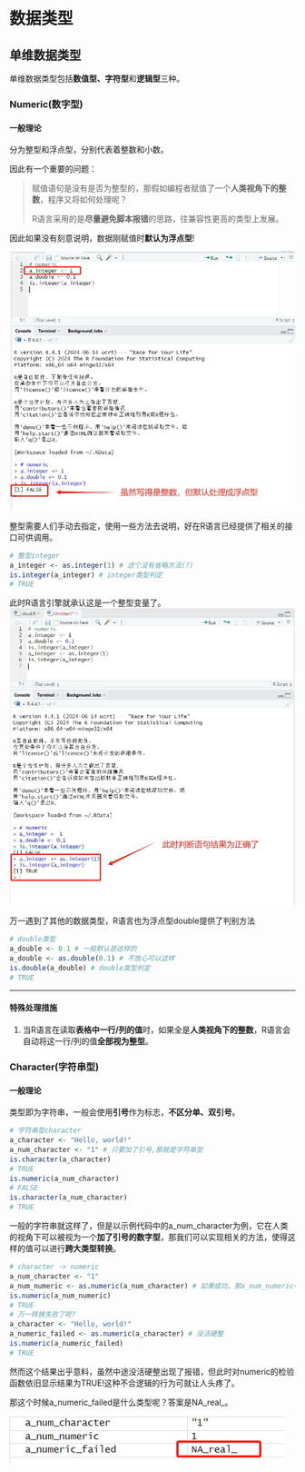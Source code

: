 # 数据类型

## 单维数据类型

单维数据类型包括**数值型、字符型**和**逻辑型**三种。

### Numeric(数字型)

#### 一般理论

分为整型和浮点型，分别代表着整数和小数。

因此有一个重要的问题：

> 赋值语句是没有是否为整型的，那假如编程者赋值了一个**人类视角下的整数**，程序又将如何处理呢？
>
> R语言采用的是**尽量避免脚本报错**的思路，往兼容性更高的类型上发展。

因此如果没有刻意说明，数据刚赋值时**默认为浮点型**!

![R语言对numeric的默认处理](ch01/numeric-default.png)

整型需要人们手动去指定，使用一些方法去说明，好在R语言已经提供了相关的接口可供调用。

~~~R
# 整型integer
a_integer <- as.integer(1) # 这个没有省略方法(?)
is.integer(a_integer) # integer类型判定
# TRUE
~~~

此时R语言引擎就承认这是一个整型变量了。![告诉R语言整型的方法](ch01/numeric-integer.png)

万一遇到了其他的数据类型，R语言也为浮点型double提供了判别方法

~~~R
# double类型
a_double <- 0.1 # 一般默认是这样的
a_double <- as.double(0.1) # 不放心可以这样
is.double(a_double) # double类型判定
# TRUE
~~~

---

#### 特殊处理措施

1. 当R语言在读取**表格中一行/列的值**时，如果全是**人类视角下的整数**，R语言会自动将这一行/列的值**全部视为整型**。

### Character(字符串型)

#### 一般理论

类型即为字符串，一般会使用**引号**作为标志，**不区分单、双引号**。

~~~R
# 字符串型character
a_character <- "Hello, world!"
a_num_character <- "1" # 只要加了引号,那就是字符串型
is.character(a_character)
# TRUE
is.numeric(a_num_character)
# FALSE
is.character(a_num_character)
# TRUE
~~~

一般的字符串就这样了，但是以示例代码中的a_num_character为例，它在人类的视角下可以被视为一个**加了引号的数字型**，那我们可以实现相关的方法，使得这样的值可以进行**跨大类型转换**。

~~~R
# character -> numeric
a_num_character <- "1"
a_num_numeric <- as.numeric(a_num_character) # 如果成功，那a_num_numeric中可以看到对应的字符串
is.numeric(a_num_numeric)
# TRUE
# 万一转换失败了呢?
a_character <- "Hello, world!"
a_numeric_failed <- as.numeric(a_character) # 没活硬整
is.numeric(a_numeric_failed)
# TRUE
~~~

然而这个结果出乎意料，虽然中途没活硬整出现了报错，但此时对numeric的检验函数依旧显示结果为TRUE!这种不合逻辑的行为可就让人头疼了。

那这个时候a_numeric_failed是什么类型呢？答案是NA_real_。

![奇怪的数据类型](ch01/character-numeric-failed.png)

